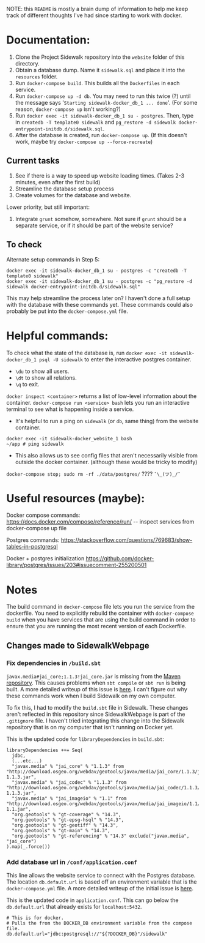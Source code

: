 NOTE: this `README` is mostly a brain dump of information to help me keep track of different thoughts I've had since starting to work with docker.

# Documentation:
1. Clone the Project Sidewalk repository into the `website` folder of this directory.
2. Obtain a database dump. Name it `sidewalk.sql` and place it into the `resources` folder.
3. Run `docker-compose build`. This builds all the `Dockerfiles` in each service.
4. Run `docker-compose up -d db`. You may need to run this twice (?) until the message says '`Starting sidewalk-docker_db_1 ... done`'. (For some reason, `docker-compose up` isn't working?)
5. Run `docker exec -it sidewalk-docker_db_1 su - postgres`. Then, type in `createdb -T template0 sidewalk` and `pg_restore -d sidewalk docker-entrypoint-initdb.d/sidewalk.sql`. 
6. After the database is created, run `docker-compose up`. (If this doesn't work, maybe try `docker-compose up --force-recreate`)

## Current tasks
1. See if there is a way to speed up website loading times. (Takes 2-3 minutes, even after the first build)
2. Streamline the database setup process
3. Create volumes for the database and website.

Lower priority, but still important:
1. Integrate `grunt` somehow, somewhere. Not sure if `grunt` should be a separate service, or if it should be part of the website service?

## To check
Alternate setup commands in Step 5:
```
docker exec -it sidewalk-docker_db_1 su - postgres -c "createdb -T template0 sidewalk"
docker exec -it sidewalk-docker_db_1 su - postgres -c "pg_restore -d sidewalk docker-entrypoint-initdb.d/sidewalk.sql"
```

This may help streamline the process later on? I haven't done a full setup with the database with these commands yet.
These commands could also probably be put into the `docker-compose.yml` file.

# Helpful commands:
To check what the state of the database is, run `docker exec -it sidewalk-docker_db_1 psql -U sidewalk` to enter the interactive postgres container.
- `\du` to show all users.
- `\dt` to show all relations.
- `\q` to exit. 

`docker inspect <container>` returns a list of low-level information about the container.
`docker-compose run <service> bash` lets you run an interactive terminal to see what is happening inside a service. 
- It's helpful to run a ping on `sidewalk` (or `db`, same thing) from the website container.
```
docker exec -it sidewalk-docker_website_1 bash
~/app # ping sidewalk
```
- This also allows us to see config files that aren't necessarily visible from outside the docker container. (although these would be tricky to modify)

`docker-compose stop; sudo rm -rf ./data/postgres/` ????  `¯\_(ツ)_/¯`


# Useful resources (maybe):
Docker compose commands:
https://docs.docker.com/compose/reference/run/ -- inspect services from docker-compose up file

Postgres commands: 
https://stackoverflow.com/questions/769683/show-tables-in-postgresql

Docker + postgres initialization
https://github.com/docker-library/postgres/issues/203#issuecomment-255200501

# Notes
The build command in `docker-compose` file lets you run the service from the dockerfile. You need to explicitly rebuild the container with `docker-compose build` when you have services that are using the build command in order to ensure that you are running the most recent version of each Dockerfile.

## Changes made to SidewalkWebpage
### Fix dependencies in `/build.sbt`
`javax.media#jai_core;1.1.3!jai_core.jar` is missing from the [Maven repository](http://repo1.maven.org/maven2/javax/media/jai_core/1.1.3/). This causes problems when `sbt compile` or `sbt run` is being built. A more detailed writeup of this issue is [here](https://github.com/aileenzeng/sidewalk-docker/issues/5). I can't figure out why these commands work when I build Sidewalk on my own computer. 

To fix this, I had to modify the `build.sbt` file in Sidewalk. These changes aren't reflected in this repository since SidewalkWebpage is part of the `.gitignore` file. I haven't tried integrating this change into the Sidewalk repository that is on my computer that isn't running on Docker yet.

This is the updated code for `libraryDependencies` in `build.sbt`:
```
libraryDependencies ++= Seq(
  jdbc,
  (...etc...)
  "javax.media" % "jai_core" % "1.1.3" from "http://download.osgeo.org/webdav/geotools/javax/media/jai_core/1.1.3/jai_core-1.1.3.jar",
  "javax.media" % "jai_codec" % "1.1.3" from "http://download.osgeo.org/webdav/geotools/javax/media/jai_codec/1.1.3/jai_codec-1.1.3.jar",
  "javax.media" % "jai_imageio" % "1.1" from "http://download.osgeo.org/webdav/geotools/javax/media/jai_imageio/1.1/jai_imageio-1.1.jar",
  "org.geotools" % "gt-coverage" % "14.3",
  "org.geotools" % "gt-epsg-hsql" % "14.3",
  "org.geotools" % "gt-geotiff" % "14.3",
  "org.geotools" % "gt-main" % "14.3",
  "org.geotools" % "gt-referencing" % "14.3" exclude("javax.media", "jai_core")
).map(_.force())
```

### Add database url in `/conf/application.conf`
This line allows the website service to connect with the Postgres database. The location `db.default.url` is based off an environment variable that is the `docker-compose.yml` file. A more detailed writeup of the initial issue is [here](https://github.com/aileenzeng/sidewalk-docker/issues/8). 

This is the updated code in `application.conf`. This can go below the `db.default.url` that already exists for `localhost:5432`. 

```
# This is for docker.
# Pulls the from the DOCKER_DB environment variable from the compose file.
db.default.url="jdbc:postgresql://"${?DOCKER_DB}"/sidewalk"
```
